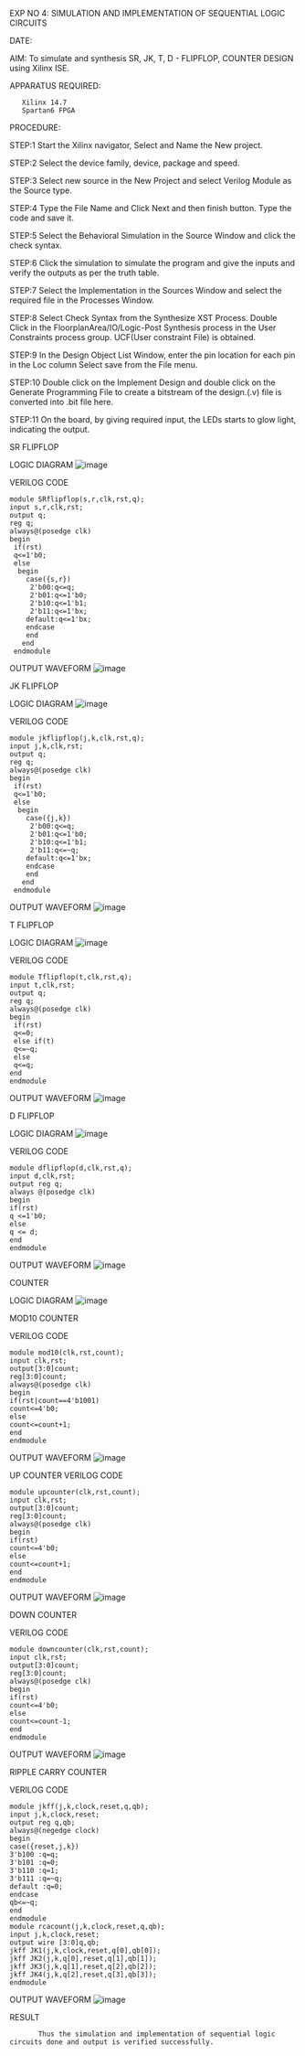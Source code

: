 EXP NO 4: SIMULATION AND IMPLEMENTATION OF SEQUENTIAL LOGIC CIRCUITS

DATE:

AIM: 
        To simulate and synthesis SR, JK, T, D - FLIPFLOP, COUNTER DESIGN using Xilinx ISE.

APPARATUS REQUIRED:

       Xilinx 14.7
       Spartan6 FPGA

PROCEDURE:

STEP:1  Start  the Xilinx navigator, Select and Name the New project.

STEP:2  Select the device family, device, package and speed.       

STEP:3  Select new source in the New Project and select Verilog Module as the Source type.                       

STEP:4  Type the File Name and Click Next and then finish button. Type the code and save it.

STEP:5  Select the Behavioral Simulation in the Source Window and click the check syntax.                       

STEP:6  Click the simulation to simulate the program and  give the inputs and verify the outputs as per the truth table.               

STEP:7  Select the Implementation in the Sources Window and select the required file in the Processes Window.

STEP:8  Select Check Syntax from the Synthesize  XST Process. Double Click in the  FloorplanArea/IO/Logic-Post Synthesis process in the User Constraints process group. UCF(User constraint File) is obtained. 

STEP:9  In the Design Object List Window, enter the pin location for each pin in the Loc column Select save from the File menu.

STEP:10 Double click on the Implement Design and double click on the Generate Programming File to create a bitstream of the design.(.v) file is converted into .bit file here.

STEP:11  On the board, by giving required input, the LEDs starts to glow light, indicating the output.

SR FLIPFLOP

LOGIC DIAGRAM
![image](https://github.com/navaneethans/VLSI-LAB-EXP-4/assets/6987778/77fb7f38-5649-4778-a987-8468df9ea3c3)

VERILOG CODE
```
module SRflipflop(s,r,clk,rst,q);
input s,r,clk,rst;
output q;
reg q;
always@(posedge clk)
begin
 if(rst)
 q<=1'b0;
 else
  begin
    case({s,r})
     2'b00:q<=q;
     2'b01:q<=1'b0;
     2'b10:q<=1'b1;
     2'b11:q<=1'bx;
    default:q<=1'bx;
    endcase
    end
   end
 endmodule
```

OUTPUT WAVEFORM
![image](https://github.com/navaneethans/VLSI-LAB-EXP-4/assets/159290227/aa96819d-0648-49cb-912d-9d2e5aa758e1)

JK FLIPFLOP

LOGIC DIAGRAM
![image](https://github.com/navaneethans/VLSI-LAB-EXP-4/assets/6987778/1510e030-4ddc-42b1-88ce-d00f6f0dc7e6)

VERILOG CODE
```
module jkflipflop(j,k,clk,rst,q);
input j,k,clk,rst;
output q;
reg q;
always@(posedge clk)
begin
 if(rst)
 q<=1'b0;
 else
  begin
    case({j,k})
     2'b00:q<=q;
     2'b01:q<=1'b0;
     2'b10:q<=1'b1;
     2'b11:q<=~q;
    default:q<=1'bx;
    endcase
    end
   end
 endmodule
```

OUTPUT WAVEFORM
![image](https://github.com/navaneethans/VLSI-LAB-EXP-4/assets/159290227/f6b655e4-85fe-4431-8ede-d843ad466454)


T FLIPFLOP

LOGIC DIAGRAM
![image](https://github.com/navaneethans/VLSI-LAB-EXP-4/assets/6987778/7a020379-efb1-4104-85ee-439d660baa08)

VERILOG CODE
```
module Tflipflop(t,clk,rst,q);
input t,clk,rst;
output q;
reg q;
always@(posedge clk)
begin
 if(rst)
 q<=0;
 else if(t)
 q<=~q;
 else
 q<=q;
end
endmodule
```

OUTPUT WAVEFORM
![image](https://github.com/navaneethans/VLSI-LAB-EXP-4/assets/159290227/b606ae1d-5d86-492f-8135-30bbf25c27cd)


D FLIPFLOP

LOGIC DIAGRAM
![image](https://github.com/navaneethans/VLSI-LAB-EXP-4/assets/6987778/dda843c5-f0a0-4b51-93a2-eaa4b7fa8aa0)

VERILOG CODE
```
module dflipflop(d,clk,rst,q);
input d,clk,rst;
output reg q;
always @(posedge clk)
begin 
if(rst)
q <=1'b0;
else
q <= d;
end
endmodule
```

OUTPUT WAVEFORM
![image](https://github.com/navaneethans/VLSI-LAB-EXP-4/assets/159290227/a56db801-2e82-4f14-b7bf-b4e831c578da)



COUNTER

LOGIC DIAGRAM
![image](https://github.com/navaneethans/VLSI-LAB-EXP-4/assets/6987778/a1fc5f68-aafb-49a1-93d2-779529f525fa)

MOD10 COUNTER

VERILOG CODE
```
module mod10(clk,rst,count);
input clk,rst;
output[3:0]count;
reg[3:0]count;
always@(posedge clk)
begin
if(rst|count==4'b1001)
count<=4'b0;
else 
count<=count+1;
end
endmodule
```

OUTPUT WAVEFORM
![image](https://github.com/navaneethans/VLSI-LAB-EXP-4/assets/159290227/6a82c451-b90a-40f7-b44e-5c4e65d8e486)

UP COUNTER
VERILOG CODE 
```
module upcounter(clk,rst,count);
input clk,rst;
output[3:0]count;
reg[3:0]count;
always@(posedge clk)
begin
if(rst)
count<=4'b0;
else 
count<=count+1;
end
endmodule

```
OUTPUT WAVEFORM
![image](https://github.com/navaneethans/VLSI-LAB-EXP-4/assets/159290227/3a664e18-98be-4abd-aee2-4e13b1546efc)


DOWN COUNTER

VERILOG CODE 
```
module downcounter(clk,rst,count);
input clk,rst;
output[3:0]count;
reg[3:0]count;
always@(posedge clk)
begin
if(rst)
count<=4'b0;
else 
count<=count-1;
end
endmodule
```

OUTPUT WAVEFORM
![image](https://github.com/navaneethans/VLSI-LAB-EXP-4/assets/159290227/1f486d37-f54d-4bdf-9ad8-e071c3208ee6)


RIPPLE CARRY COUNTER

VERILOG CODE 
```
module jkff(j,k,clock,reset,q,qb);
input j,k,clock,reset;
output reg q,qb;
always@(negedge clock)
begin
case({reset,j,k})
3'b100 :q=q;
3'b101 :q=0;
3'b110 :q=1;
3'b111 :q=~q;
default :q=0;
endcase
qb<=~q;
end
endmodule
module rcacount(j,k,clock,reset,q,qb);
input j,k,clock,reset;
output wire [3:0]q,qb;
jkff JK1(j,k,clock,reset,q[0],qb[0]);
jkff JK2(j,k,q[0],reset,q[1],qb[1]);
jkff JK3(j,k,q[1],reset,q[2],qb[2]);
jkff JK4(j,k,q[2],reset,q[3],qb[3]);
endmodule
```

OUTPUT WAVEFORM
![image](https://github.com/navaneethans/VLSI-LAB-EXP-4/assets/159290227/da39c8fd-3ca8-4f48-920a-bfccbab78d7a)





RESULT

           Thus the simulation and implementation of sequential logic circuits done and output is verified successfully.


